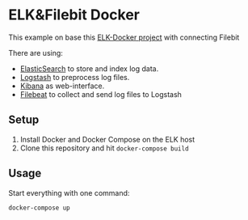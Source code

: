 # ELK&Filebit Docker
This example on base this [ELK-Docker project](https://github.com/sqshq/ELK-docker) with connecting Filebit

There are using:
* [ElasticSearch](https://www.elastic.co/products/elasticsearch) to store and index log data.
* [Logstash](https://www.elastic.co/products/logstash) to preprocess log files.
* [Kibana](https://www.elastic.co/products/kibana) as web-interface.
* [Filebeat](https://www.elastic.co/products/beats/filebeat) to collect and send log files to Logstash

## Setup
1. Install Docker and Docker Compose on the ELK host
2. Clone this repository and hit `docker-compose build`

## Usage
Start everything with one command:
```
docker-compose up
```
